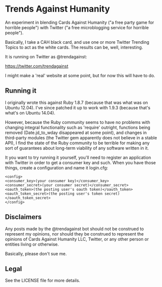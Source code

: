 Trends Against Humanity
=======================

An experiment in blending Cards Against Humanity ("a free party game for
horrible people") with Twitter ("a free microblogging service for horrible
people").

Basically, I take a CAH black card, and use one or more Twitter Trending
Topics to act as the white cards. The results can be, well, interesting.

It is running on Twitter as @trendagainst:

   https://twitter.com/trendagainst

I might make a 'real' website at some point, but for now this will have to do.

Running it
----------

I originally wrote this against Ruby 1.8.7 (because that was what was on Ubuntu 12.04).
I've since patched it up to work with 1.9.3 (because that's what's on Ubuntu 14.04).

However, because the Ruby community seems to have no problems with changing integral
functionality such as 'require' outright, functions being removed (Date.jd_to_wday
disappeared at some point), and changes in third-party modules (the Twitter gem
apparently does not believe in a stable API), I find the state of the Ruby community
to be terrible for making any sort of guarantees about long-term viability of any
software written in it.

It you want to try running it yourself, you'll need to register an application with
Twitter in order to get a consumer key and such. When you have those things, create
a configuration and name it login.cfg:

    <config>
    <consumer_key>(your consumer key)</consumer_key>
    <consumer_secret>(your consumer secret)</consumer_secret>
    <oauth_token>(the posting user's oauth token)</oauth_token>
    <oauth_token_secret>(the posting user's token secret)</oauth_token_secret>
    </config>

Disclaimers
-----------

Any posts made by the @trendagainst bot should not be construed to represent my
opinions, nor should they be construed to represent the opinions of Cards Against
Humanity LLC, Twitter, or any other person or entities living or otherwise.

Basically, please don't sue me.

Legal
-----

See the LICENSE file for more details.
